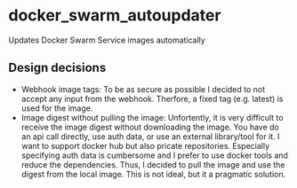 # docker_swarm_autoupdater
Updates Docker Swarm Service images automatically

## Design decisions

- Webhook image tags: To be as secure as possible I decided to not accept any input from the webhook. Therfore, a fixed tag (e.g. latest) is used for the image.
- Image digest without pulling the image: Unfortently, it is very difficult to receive the image digest without downloading the image. You have do an api call directly, use auth data, or use an external library/tool for it. I want to support docker hub but also pricate repositories. Especially specifying auth data is cumbersome and I prefer to use docker tools and reduce the dependencies. Thus, I decided to pull the image and use the digest from the local image. This is not ideal, but it a pragmatic solution.
